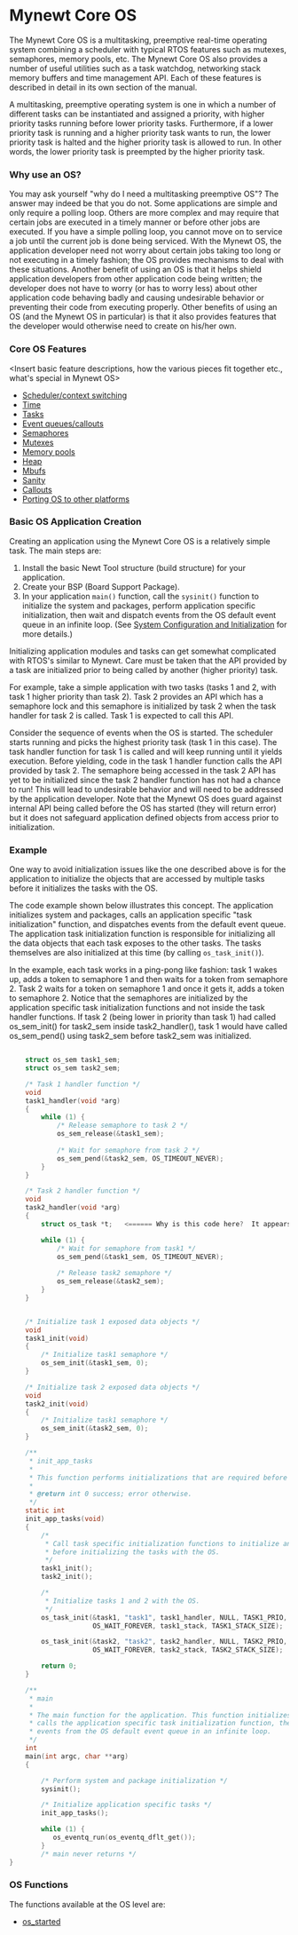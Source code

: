 # Mynewt Core OS 

The Mynewt Core OS is a multitasking, preemptive real-time operating system combining a scheduler with typical RTOS features such as mutexes, semaphores, memory pools, etc. The Mynewt Core OS also provides a number of useful utilities such as a task watchdog, networking stack memory buffers and time management API. Each of these features is described in detail in its own section of the manual.

A multitasking, preemptive operating system is one in which a number of different tasks can be instantiated and assigned a priority, with higher priority tasks running before lower priority tasks. Furthermore, if a lower priority task is running and a higher priority task wants to run, the lower priority task is halted and the higher priority task is allowed to run. In other words, the lower priority task is preempted by the higher priority task.

### Why use an OS?
You may ask yourself "why do I need a multitasking preemptive OS"? The answer may indeed be that you do not. Some applications are simple and only require a polling loop. Others are more complex and may require that certain jobs are executed in a timely manner or before other jobs are executed. If you have a simple polling loop, you cannot move on to service a job until the current job is done being serviced. With the Mynewt OS, the application developer need not worry about certain jobs taking too long or not executing in a timely fashion; the OS provides mechanisms to deal with these situations. Another benefit of using an OS is that it helps shield application developers from other application code being written; the developer does not have to worry (or has to worry less) about other application code behaving badly and causing undesirable behavior or preventing their code from executing properly. Other benefits of using an OS (and the Mynewt OS in particular) is that it also provides features that the developer would otherwise need to create on his/her own. 

### Core OS Features

<Insert basic feature descriptions, how the various pieces fit together etc., what's special in Mynewt OS>

* [Scheduler/context switching](context_switch/context_switch.md)
* [Time](time/os_time.md)
* [Tasks](task/task.md)
* [Event queues/callouts](event_queue/event_queue.md)
* [Semaphores](semaphore/semaphore.md)
* [Mutexes](mutex/mutex.md)
* [Memory pools](memory_pool/memory_pool.md)
* [Heap](heap/heap.md)
* [Mbufs](mbuf/mbuf.md)
* [Sanity](sanity/sanity.md)
* [Callouts](callout/callout.md)
* [Porting OS to other platforms](porting/port_os.md)


### Basic OS Application Creation
Creating an application using the Mynewt Core OS is a relatively simple task. The main steps are:

1. Install the basic Newt Tool structure (build structure) for your application.
2. Create your BSP (Board Support Package).
3. In your application `main()` function, call the `sysinit()` function to initialize 
the system and packages, perform application specific initialization, then
wait and dispatch events from the OS default event 
queue in an infinite loop. (See [System Configuration and Initialization](/os/modules//sysinitconfig/sysinitconfig.md) for more details.) 


Initializing application modules and tasks can get somewhat complicated with RTOS's similar to Mynewt. Care must be taken that the API provided by a task are initialized prior to being called by another (higher priority) task. 

For example, take a simple application with two tasks (tasks 1 and 2, with task 1 higher priority than task 2). Task 2 provides an API which has a semaphore lock and this semaphore is initialized by task 2 when the task handler for task 2 is called. Task 1 is expected to call this API.

Consider the sequence of events when the OS is started. The scheduler starts running and picks the highest priority task (task 1 in this case). The task handler function for task 1 is called and will keep running until it yields execution. Before yielding, code in the task 1 handler function calls the API provided by task 2. The semaphore being accessed in the task 2 API has yet to be initialized since the task 2 handler function has not had a chance to run! This will lead to undesirable behavior and will need to be addressed by the application developer. Note that the Mynewt OS does guard against internal API being called before the OS has started (they will return error) but it does not safeguard application defined objects from access prior to initialization.

### Example

One way to avoid initialization issues like the one described above is for the application to 
initialize the objects that are accessed by multiple tasks before it initializes the tasks with the OS.

The code example shown below illustrates this concept. The application initializes system and  packages,  calls an application specific "task initialization" function, and dispatches events from the default event queue. The application task initialization function is responsible for initializing all the data objects that each task exposes to the other tasks. The tasks themselves are also initialized at this time (by calling `os_task_init()`). 


In the example, each task works in a ping-pong like fashion: task 1 wakes up, adds a token to semaphore 1 and then waits for a token from semaphore 2. Task 2 waits for a token on semaphore 1 and once it gets it, adds a token to semaphore 2. Notice that the semaphores are initialized by the application specific task initialization functions and not inside the task handler functions. If task 2 (being lower in priority than task 1) had called os_sem_init() for task2_sem inside task2_handler(), task 1 would have called os_sem_pend() using task2_sem before task2_sem was initialized.


```c

    struct os_sem task1_sem;
    struct os_sem task2_sem;

    /* Task 1 handler function */
    void
    task1_handler(void *arg)
    {
        while (1) {
            /* Release semaphore to task 2 */
            os_sem_release(&task1_sem);
            
            /* Wait for semaphore from task 2 */
            os_sem_pend(&task2_sem, OS_TIMEOUT_NEVER);
        }
    }

    /* Task 2 handler function */
    void
    task2_handler(void *arg)
    {
        struct os_task *t;   <====== Why is this code here?  It appears to never be used. 

        while (1) {
            /* Wait for semaphore from task1 */
            os_sem_pend(&task1_sem, OS_TIMEOUT_NEVER);
        
            /* Release task2 semaphore */
            os_sem_release(&task2_sem);
        }
    }


    /* Initialize task 1 exposed data objects */
    void
    task1_init(void)
    {
        /* Initialize task1 semaphore */
        os_sem_init(&task1_sem, 0);
    }

    /* Initialize task 2 exposed data objects */
    void
    task2_init(void)
    {
        /* Initialize task1 semaphore */
        os_sem_init(&task2_sem, 0);
    }

    /**
     * init_app_tasks
     *  
     * This function performs initializations that are required before tasks run. 
     *  
     * @return int 0 success; error otherwise.
     */
    static int
    init_app_tasks(void)
    {
    	/* 
         * Call task specific initialization functions to initialize any shared objects 
         * before initializing the tasks with the OS.
         */
    	task1_init();
    	task2_init();

    	/*
    	 * Initialize tasks 1 and 2 with the OS. 
    	 */
        os_task_init(&task1, "task1", task1_handler, NULL, TASK1_PRIO, 
                     OS_WAIT_FOREVER, task1_stack, TASK1_STACK_SIZE);

        os_task_init(&task2, "task2", task2_handler, NULL, TASK2_PRIO, 
                     OS_WAIT_FOREVER, task2_stack, TASK2_STACK_SIZE);

        return 0;
    }

    /**
     * main
     *  
     * The main function for the application. This function initializes the system and packages, 
     * calls the application specific task initialization function, then waits and dispatches 
     * events from the OS default event queue in an infinite loop. 
     */
    int
    main(int argc, char **arg)
    {

        /* Perform system and package initialization */
        sysinit();

        /* Initialize application specific tasks */
        init_app_tasks();

        while (1) {
           os_eventq_run(os_eventq_dflt_get());
        }
        /* main never returns */ 
}

```

### OS Functions


The functions available at the OS level are:

* [os_started](os_started.md)

